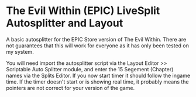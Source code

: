 # The Evil Within (EPIC) LiveSplit Autosplitter and Layout

A basic autosplitter for the EPIC Store version of The Evil Within. There are not guarantees that this will work for everyone as it has only been tested on my system. 

You will need import the autosplitter script via the Layout Editor >> Scriptable Auto Splitter module, and enter the 15 Segement (Chapter) names via the Splits Editor.  If you now start timer it should follow the ingame time. If the timer doesn't start or is showing real time, it probably means the pointers are not correct for your version of the game.
